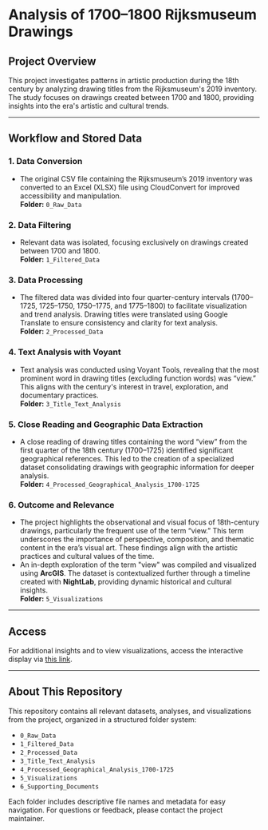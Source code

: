 # Analysis of 1700–1800 Rijksmuseum Drawings

## Project Overview
This project investigates patterns in artistic production during the 18th century by analyzing drawing titles from the Rijksmuseum's 2019 inventory. The study focuses on drawings created between 1700 and 1800, providing insights into the era's artistic and cultural trends.

---

## Workflow and Stored Data

### 1. Data Conversion
- The original CSV file containing the Rijksmuseum’s 2019 inventory was converted to an Excel (XLSX) file using CloudConvert for improved accessibility and manipulation.  
**Folder:** `0_Raw_Data`

### 2. Data Filtering
- Relevant data was isolated, focusing exclusively on drawings created between 1700 and 1800.  
**Folder:** `1_Filtered_Data`

### 3. Data Processing
- The filtered data was divided into four quarter-century intervals (1700–1725, 1725–1750, 1750–1775, and 1775–1800) to facilitate visualization and trend analysis. Drawing titles were translated using Google Translate to ensure consistency and clarity for text analysis.  
**Folder:** `2_Processed_Data`

### 4. Text Analysis with Voyant
- Text analysis was conducted using Voyant Tools, revealing that the most prominent word in drawing titles (excluding function words) was “view.” This aligns with the century's interest in travel, exploration, and documentary practices.  
**Folder:** `3_Title_Text_Analysis`

### 5. Close Reading and Geographic Data Extraction
- A close reading of drawing titles containing the word “view” from the first quarter of the 18th century (1700–1725) identified significant geographical references. This led to the creation of a specialized dataset consolidating drawings with geographic information for deeper analysis.  
**Folder:** `4_Processed_Geographical_Analysis_1700-1725`

### 6. Outcome and Relevance
- The project highlights the observational and visual focus of 18th-century drawings, particularly the frequent use of the term “view.” This term underscores the importance of perspective, composition, and thematic content in the era’s visual art. These findings align with the artistic practices and cultural values of the time.
- An in-depth exploration of the term "view" was compiled and visualized using **ArcGIS**. The dataset is contextualized further through a timeline created with **NightLab**, providing dynamic historical and cultural insights.  
**Folder:** `5_Visualizations`

---

## Access
For additional insights and to view visualizations, access the interactive display via [this link](#).

---

## About This Repository
This repository contains all relevant datasets, analyses, and visualizations from the project, organized in a structured folder system:
- `0_Raw_Data`
- `1_Filtered_Data`
- `2_Processed_Data`
- `3_Title_Text_Analysis`
- `4_Processed_Geographical_Analysis_1700-1725`
- `5_Visualizations`
- `6_Supporting_Documents`

Each folder includes descriptive file names and metadata for easy navigation. For questions or feedback, please contact the project maintainer.
